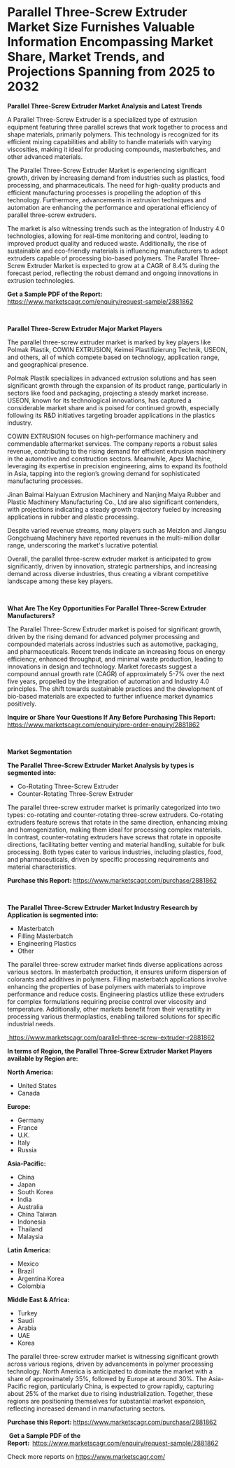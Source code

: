 <p><h1>Parallel Three-Screw Extruder Market Size Furnishes Valuable Information Encompassing Market Share, Market Trends, and Projections Spanning from 2025 to 2032</h1></p><p><strong>Parallel Three-Screw Extruder Market Analysis and Latest Trends</strong></p>
<p><p>A Parallel Three-Screw Extruder is a specialized type of extrusion equipment featuring three parallel screws that work together to process and shape materials, primarily polymers. This technology is recognized for its efficient mixing capabilities and ability to handle materials with varying viscosities, making it ideal for producing compounds, masterbatches, and other advanced materials.</p><p>The Parallel Three-Screw Extruder Market is experiencing significant growth, driven by increasing demand from industries such as plastics, food processing, and pharmaceuticals. The need for high-quality products and efficient manufacturing processes is propelling the adoption of this technology. Furthermore, advancements in extrusion techniques and automation are enhancing the performance and operational efficiency of parallel three-screw extruders.</p><p>The market is also witnessing trends such as the integration of Industry 4.0 technologies, allowing for real-time monitoring and control, leading to improved product quality and reduced waste. Additionally, the rise of sustainable and eco-friendly materials is influencing manufacturers to adopt extruders capable of processing bio-based polymers. The Parallel Three-Screw Extruder Market is expected to grow at a CAGR of 8.4% during the forecast period, reflecting the robust demand and ongoing innovations in extrusion technologies.</p></p>
<p><strong>Get a Sample PDF of the Report:&nbsp;</strong> <a href="https://www.marketscagr.com/enquiry/request-sample/2881862?utm_campaign=2782&utm_medium=2&utm_source=Github&utm_content=ia&utm_term=12032025&utm_id=parallel-three-screw-extruder">https://www.marketscagr.com/enquiry/request-sample/2881862</a></p>
<p>&nbsp;</p>
<p><strong>Parallel Three-Screw Extruder Major Market Players</strong></p>
<p><p>The parallel three-screw extruder market is marked by key players like Polmak Plastik, COWIN EXTRUSION, Keimei Plastifizierung Technik, USEON, and others, all of which compete based on technology, application range, and geographical presence. </p><p>Polmak Plastik specializes in advanced extrusion solutions and has seen significant growth through the expansion of its product range, particularly in sectors like food and packaging, projecting a steady market increase. USEON, known for its technological innovations, has captured a considerable market share and is poised for continued growth, especially following its R&D initiatives targeting broader applications in the plastics industry.</p><p>COWIN EXTRUSION focuses on high-performance machinery and commendable aftermarket services. The company reports a robust sales revenue, contributing to the rising demand for efficient extrusion machinery in the automotive and construction sectors. Meanwhile, Apex Machine, leveraging its expertise in precision engineering, aims to expand its foothold in Asia, tapping into the region’s growing demand for sophisticated manufacturing processes.</p><p>Jinan Baimai Haiyuan Extrusion Machinery and Nanjing Maiya Rubber and Plastic Machinery Manufacturing Co., Ltd are also significant contenders, with projections indicating a steady growth trajectory fueled by increasing applications in rubber and plastic processing. </p><p>Despite varied revenue streams, many players such as Meizlon and Jiangsu Gongchuang Machinery have reported revenues in the multi-million dollar range, underscoring the market's lucrative potential. </p><p>Overall, the parallel three-screw extruder market is anticipated to grow significantly, driven by innovation, strategic partnerships, and increasing demand across diverse industries, thus creating a vibrant competitive landscape among these key players.</p></p>
<p>&nbsp;</p>
<p><strong>What Are The Key Opportunities For Parallel Three-Screw Extruder Manufacturers?</strong></p>
<p><p>The Parallel Three-Screw Extruder market is poised for significant growth, driven by the rising demand for advanced polymer processing and compounded materials across industries such as automotive, packaging, and pharmaceuticals. Recent trends indicate an increasing focus on energy efficiency, enhanced throughput, and minimal waste production, leading to innovations in design and technology. Market forecasts suggest a compound annual growth rate (CAGR) of approximately 5-7% over the next five years, propelled by the integration of automation and Industry 4.0 principles. The shift towards sustainable practices and the development of bio-based materials are expected to further influence market dynamics positively.</p></p>
<p><strong>Inquire or Share Your Questions If Any Before Purchasing This Report:</strong> <a href="https://www.marketscagr.com/enquiry/pre-order-enquiry/2881862?utm_campaign=2782&utm_medium=2&utm_source=Github&utm_content=ia&utm_term=12032025&utm_id=parallel-three-screw-extruder">https://www.marketscagr.com/enquiry/pre-order-enquiry/2881862</a></p>
<p>&nbsp;</p>
<p><strong>Market Segmentation</strong></p>
<p><strong>The Parallel Three-Screw Extruder Market Analysis by types is segmented into:</strong></p>
<p><ul><li>Co-Rotating Three-Screw Extruder</li><li>Counter-Rotating Three-Screw Extruder</li></ul></p>
<p><p>The parallel three-screw extruder market is primarily categorized into two types: co-rotating and counter-rotating three-screw extruders. Co-rotating extruders feature screws that rotate in the same direction, enhancing mixing and homogenization, making them ideal for processing complex materials. In contrast, counter-rotating extruders have screws that rotate in opposite directions, facilitating better venting and material handling, suitable for bulk processing. Both types cater to various industries, including plastics, food, and pharmaceuticals, driven by specific processing requirements and material characteristics.</p></p>
<p><strong>Purchase this Report:&nbsp;</strong><a href="https://www.marketscagr.com/purchase/2881862?utm_campaign=2782&utm_medium=2&utm_source=Github&utm_content=ia&utm_term=12032025&utm_id=parallel-three-screw-extruder">https://www.marketscagr.com/purchase/2881862</a></p>
<p>&nbsp;</p>
<p><strong>The Parallel Three-Screw Extruder Market Industry Research by Application is segmented into:</strong></p>
<p><ul><li>Masterbatch</li><li>Filling Masterbatch</li><li>Engineering Plastics</li><li>Other</li></ul></p>
<p><p>The parallel three-screw extruder market finds diverse applications across various sectors. In masterbatch production, it ensures uniform dispersion of colorants and additives in polymers. Filling masterbatch applications involve enhancing the properties of base polymers with materials to improve performance and reduce costs. Engineering plastics utilize these extruders for complex formulations requiring precise control over viscosity and temperature. Additionally, other markets benefit from their versatility in processing various thermoplastics, enabling tailored solutions for specific industrial needs.</p></p>
<p><a href="https://www.marketscagr.com/parallel-three-screw-extruder-r2881862?utm_campaign=2782&utm_medium=2&utm_source=Github&utm_content=ia&utm_term=12032025&utm_id=parallel-three-screw-extruder">&nbsp;https://www.marketscagr.com/parallel-three-screw-extruder-r2881862</a></p>
<p><strong>In terms of Region, the Parallel Three-Screw Extruder Market Players available by Region are:</strong></p>
<p>
    <p> <strong> North America: </strong>
        <ul>
            <li>United States</li>
            <li>Canada</li>
        </ul>
        </p> 
    <p> <strong> Europe: </strong>
        <ul>
            <li>Germany</li>
            <li>France</li>
            <li>U.K.</li>
            <li>Italy</li>
            <li>Russia</li>
        </ul>
        </p> 
    <p> <strong> Asia-Pacific: </strong>
        <ul>
            <li>China</li>
            <li>Japan</li>
            <li>South Korea</li>
            <li>India</li>
            <li>Australia</li>
            <li>China Taiwan</li>
            <li>Indonesia</li>
            <li>Thailand</li>
            <li>Malaysia</li>
        </ul>
        </p> 
    <p> <strong> Latin America: </strong>
        <ul>
            <li>Mexico</li>
            <li>Brazil</li>
            <li>Argentina Korea</li>
            <li>Colombia</li>
        </ul>
        </p> 
    <p> <strong> Middle East & Africa: </strong>
        <ul>
            <li>Turkey</li>
            <li>Saudi</li>
            <li>Arabia</li>
            <li>UAE</li>
            <li>Korea</li>
        </ul>
    </p>
    </p>
<p><p>The parallel three-screw extruder market is witnessing significant growth across various regions, driven by advancements in polymer processing technology. North America is anticipated to dominate the market with a share of approximately 35%, followed by Europe at around 30%. The Asia-Pacific region, particularly China, is expected to grow rapidly, capturing about 25% of the market due to rising industrialization. Together, these regions are positioning themselves for substantial market expansion, reflecting increased demand in manufacturing sectors.</p></p>
<p><strong>Purchase this Report: </strong><a href="https://www.marketscagr.com/purchase/2881862?utm_campaign=2782&utm_medium=2&utm_source=Github&utm_content=ia&utm_term=12032025&utm_id=parallel-three-screw-extruder">https://www.marketscagr.com/purchase/2881862</a></p>
<p>&nbsp;<strong>Get a Sample PDF of the Report:&nbsp;&nbsp;</strong><a href="https://www.marketscagr.com/enquiry/request-sample/2881862?utm_campaign=2782&utm_medium=2&utm_source=Github&utm_content=ia&utm_term=12032025&utm_id=parallel-three-screw-extruder">https://www.marketscagr.com/enquiry/request-sample/2881862</a></p>
<p><strong></strong></p>
<p>Check more reports on <a href="https://www.marketscagr.com/?utm_campaign=2782&utm_medium=2&utm_source=Github&utm_content=ia&utm_term=12032025&utm_id=parallel-three-screw-extruder">https://www.marketscagr.com/</a></p>
